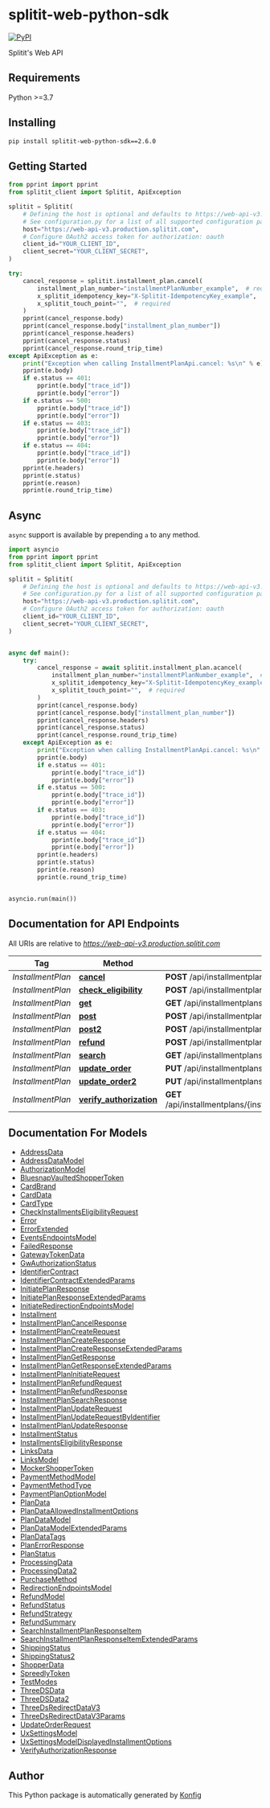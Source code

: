 # splitit-web-python-sdk

[![PyPI](https://img.shields.io/badge/PyPI-v2.6.0-blue)](https://pypi.org/project/splitit-web-python-sdk/2.6.0)

Splitit's Web API


## Requirements

Python >=3.7

## Installing

```sh
pip install splitit-web-python-sdk==2.6.0
```

## Getting Started

```python
from pprint import pprint
from splitit_client import Splitit, ApiException

splitit = Splitit(
    # Defining the host is optional and defaults to https://web-api-v3.production.splitit.com
    # See configuration.py for a list of all supported configuration parameters.
    host="https://web-api-v3.production.splitit.com",
    # Configure OAuth2 access token for authorization: oauth
    client_id="YOUR_CLIENT_ID",
    client_secret="YOUR_CLIENT_SECRET",
)

try:
    cancel_response = splitit.installment_plan.cancel(
        installment_plan_number="installmentPlanNumber_example",  # required
        x_splitit_idempotency_key="X-Splitit-IdempotencyKey_example",  # required
        x_splitit_touch_point="",  # required
    )
    pprint(cancel_response.body)
    pprint(cancel_response.body["installment_plan_number"])
    pprint(cancel_response.headers)
    pprint(cancel_response.status)
    pprint(cancel_response.round_trip_time)
except ApiException as e:
    print("Exception when calling InstallmentPlanApi.cancel: %s\n" % e)
    pprint(e.body)
    if e.status == 401:
        pprint(e.body["trace_id"])
        pprint(e.body["error"])
    if e.status == 500:
        pprint(e.body["trace_id"])
        pprint(e.body["error"])
    if e.status == 403:
        pprint(e.body["trace_id"])
        pprint(e.body["error"])
    if e.status == 404:
        pprint(e.body["trace_id"])
        pprint(e.body["error"])
    pprint(e.headers)
    pprint(e.status)
    pprint(e.reason)
    pprint(e.round_trip_time)
```

## Async

`async` support is available by prepending `a` to any method.

```python
import asyncio
from pprint import pprint
from splitit_client import Splitit, ApiException

splitit = Splitit(
    # Defining the host is optional and defaults to https://web-api-v3.production.splitit.com
    # See configuration.py for a list of all supported configuration parameters.
    host="https://web-api-v3.production.splitit.com",
    # Configure OAuth2 access token for authorization: oauth
    client_id="YOUR_CLIENT_ID",
    client_secret="YOUR_CLIENT_SECRET",
)


async def main():
    try:
        cancel_response = await splitit.installment_plan.acancel(
            installment_plan_number="installmentPlanNumber_example",  # required
            x_splitit_idempotency_key="X-Splitit-IdempotencyKey_example",  # required
            x_splitit_touch_point="",  # required
        )
        pprint(cancel_response.body)
        pprint(cancel_response.body["installment_plan_number"])
        pprint(cancel_response.headers)
        pprint(cancel_response.status)
        pprint(cancel_response.round_trip_time)
    except ApiException as e:
        print("Exception when calling InstallmentPlanApi.cancel: %s\n" % e)
        pprint(e.body)
        if e.status == 401:
            pprint(e.body["trace_id"])
            pprint(e.body["error"])
        if e.status == 500:
            pprint(e.body["trace_id"])
            pprint(e.body["error"])
        if e.status == 403:
            pprint(e.body["trace_id"])
            pprint(e.body["error"])
        if e.status == 404:
            pprint(e.body["trace_id"])
            pprint(e.body["error"])
        pprint(e.headers)
        pprint(e.status)
        pprint(e.reason)
        pprint(e.round_trip_time)


asyncio.run(main())
```


## Documentation for API Endpoints

All URIs are relative to *https://web-api-v3.production.splitit.com*

Tag | Method | HTTP request | Description
------------ | ------------- | ------------- | -------------
*InstallmentPlan* | [**cancel**](docs/apis/tags/InstallmentPlanApi.md#cancel) | **POST** /api/installmentplans/{installmentPlanNumber}/cancel | 
*InstallmentPlan* | [**check_eligibility**](docs/apis/tags/InstallmentPlanApi.md#check_eligibility) | **POST** /api/installmentplans/check-eligibility | 
*InstallmentPlan* | [**get**](docs/apis/tags/InstallmentPlanApi.md#get) | **GET** /api/installmentplans/{installmentPlanNumber} | 
*InstallmentPlan* | [**post**](docs/apis/tags/InstallmentPlanApi.md#post) | **POST** /api/installmentplans/initiate | 
*InstallmentPlan* | [**post2**](docs/apis/tags/InstallmentPlanApi.md#post2) | **POST** /api/installmentplans | 
*InstallmentPlan* | [**refund**](docs/apis/tags/InstallmentPlanApi.md#refund) | **POST** /api/installmentplans/{installmentPlanNumber}/refund | 
*InstallmentPlan* | [**search**](docs/apis/tags/InstallmentPlanApi.md#search) | **GET** /api/installmentplans/search | 
*InstallmentPlan* | [**update_order**](docs/apis/tags/InstallmentPlanApi.md#update_order) | **PUT** /api/installmentplans/{installmentPlanNumber}/updateorder | 
*InstallmentPlan* | [**update_order2**](docs/apis/tags/InstallmentPlanApi.md#update_order2) | **PUT** /api/installmentplans/updateorder | 
*InstallmentPlan* | [**verify_authorization**](docs/apis/tags/InstallmentPlanApi.md#verify_authorization) | **GET** /api/installmentplans/{installmentPlanNumber}/verifyauthorization | 

## Documentation For Models

 - [AddressData](docs/models/AddressData.md)
 - [AddressDataModel](docs/models/AddressDataModel.md)
 - [AuthorizationModel](docs/models/AuthorizationModel.md)
 - [BluesnapVaultedShopperToken](docs/models/BluesnapVaultedShopperToken.md)
 - [CardBrand](docs/models/CardBrand.md)
 - [CardData](docs/models/CardData.md)
 - [CardType](docs/models/CardType.md)
 - [CheckInstallmentsEligibilityRequest](docs/models/CheckInstallmentsEligibilityRequest.md)
 - [Error](docs/models/Error.md)
 - [ErrorExtended](docs/models/ErrorExtended.md)
 - [EventsEndpointsModel](docs/models/EventsEndpointsModel.md)
 - [FailedResponse](docs/models/FailedResponse.md)
 - [GatewayTokenData](docs/models/GatewayTokenData.md)
 - [GwAuthorizationStatus](docs/models/GwAuthorizationStatus.md)
 - [IdentifierContract](docs/models/IdentifierContract.md)
 - [IdentifierContractExtendedParams](docs/models/IdentifierContractExtendedParams.md)
 - [InitiatePlanResponse](docs/models/InitiatePlanResponse.md)
 - [InitiatePlanResponseExtendedParams](docs/models/InitiatePlanResponseExtendedParams.md)
 - [InitiateRedirectionEndpointsModel](docs/models/InitiateRedirectionEndpointsModel.md)
 - [Installment](docs/models/Installment.md)
 - [InstallmentPlanCancelResponse](docs/models/InstallmentPlanCancelResponse.md)
 - [InstallmentPlanCreateRequest](docs/models/InstallmentPlanCreateRequest.md)
 - [InstallmentPlanCreateResponse](docs/models/InstallmentPlanCreateResponse.md)
 - [InstallmentPlanCreateResponseExtendedParams](docs/models/InstallmentPlanCreateResponseExtendedParams.md)
 - [InstallmentPlanGetResponse](docs/models/InstallmentPlanGetResponse.md)
 - [InstallmentPlanGetResponseExtendedParams](docs/models/InstallmentPlanGetResponseExtendedParams.md)
 - [InstallmentPlanInitiateRequest](docs/models/InstallmentPlanInitiateRequest.md)
 - [InstallmentPlanRefundRequest](docs/models/InstallmentPlanRefundRequest.md)
 - [InstallmentPlanRefundResponse](docs/models/InstallmentPlanRefundResponse.md)
 - [InstallmentPlanSearchResponse](docs/models/InstallmentPlanSearchResponse.md)
 - [InstallmentPlanUpdateRequest](docs/models/InstallmentPlanUpdateRequest.md)
 - [InstallmentPlanUpdateRequestByIdentifier](docs/models/InstallmentPlanUpdateRequestByIdentifier.md)
 - [InstallmentPlanUpdateResponse](docs/models/InstallmentPlanUpdateResponse.md)
 - [InstallmentStatus](docs/models/InstallmentStatus.md)
 - [InstallmentsEligibilityResponse](docs/models/InstallmentsEligibilityResponse.md)
 - [LinksData](docs/models/LinksData.md)
 - [LinksModel](docs/models/LinksModel.md)
 - [MockerShopperToken](docs/models/MockerShopperToken.md)
 - [PaymentMethodModel](docs/models/PaymentMethodModel.md)
 - [PaymentMethodType](docs/models/PaymentMethodType.md)
 - [PaymentPlanOptionModel](docs/models/PaymentPlanOptionModel.md)
 - [PlanData](docs/models/PlanData.md)
 - [PlanDataAllowedInstallmentOptions](docs/models/PlanDataAllowedInstallmentOptions.md)
 - [PlanDataModel](docs/models/PlanDataModel.md)
 - [PlanDataModelExtendedParams](docs/models/PlanDataModelExtendedParams.md)
 - [PlanDataTags](docs/models/PlanDataTags.md)
 - [PlanErrorResponse](docs/models/PlanErrorResponse.md)
 - [PlanStatus](docs/models/PlanStatus.md)
 - [ProcessingData](docs/models/ProcessingData.md)
 - [ProcessingData2](docs/models/ProcessingData2.md)
 - [PurchaseMethod](docs/models/PurchaseMethod.md)
 - [RedirectionEndpointsModel](docs/models/RedirectionEndpointsModel.md)
 - [RefundModel](docs/models/RefundModel.md)
 - [RefundStatus](docs/models/RefundStatus.md)
 - [RefundStrategy](docs/models/RefundStrategy.md)
 - [RefundSummary](docs/models/RefundSummary.md)
 - [SearchInstallmentPlanResponseItem](docs/models/SearchInstallmentPlanResponseItem.md)
 - [SearchInstallmentPlanResponseItemExtendedParams](docs/models/SearchInstallmentPlanResponseItemExtendedParams.md)
 - [ShippingStatus](docs/models/ShippingStatus.md)
 - [ShippingStatus2](docs/models/ShippingStatus2.md)
 - [ShopperData](docs/models/ShopperData.md)
 - [SpreedlyToken](docs/models/SpreedlyToken.md)
 - [TestModes](docs/models/TestModes.md)
 - [ThreeDSData](docs/models/ThreeDSData.md)
 - [ThreeDSData2](docs/models/ThreeDSData2.md)
 - [ThreeDsRedirectDataV3](docs/models/ThreeDsRedirectDataV3.md)
 - [ThreeDsRedirectDataV3Params](docs/models/ThreeDsRedirectDataV3Params.md)
 - [UpdateOrderRequest](docs/models/UpdateOrderRequest.md)
 - [UxSettingsModel](docs/models/UxSettingsModel.md)
 - [UxSettingsModelDisplayedInstallmentOptions](docs/models/UxSettingsModelDisplayedInstallmentOptions.md)
 - [VerifyAuthorizationResponse](docs/models/VerifyAuthorizationResponse.md)


## Author
This Python package is automatically generated by [Konfig](https://konfigthis.com)
